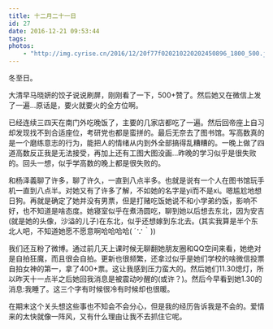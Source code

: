 ```yaml
---
title: 十二月二十一日
id: 27
date: 2016-12-21 09:53:44
tags:
photos:
    - "http://img.cyrise.cn/2016/12/20f77f020210220202450896_1800_500.jpg"
---
```


冬至日。

大清早马晓妍的饺子说说刷屏，刚刚看了一下，500+赞了。然后她又在微信上发了一遍...原话是，要火就要火的全方位啊。

已经连续三四天在南门外吃晚饭了，主要的几家店都吃了一遍。然后回帝座上自习却发现找不到合适座位，考研党也都是蛮拼的。最后无奈去了图书馆。写高数真的是一个磨练意志的行为，能把人的情绪从内到外全部搞得乱糟糟的。一晚上做了四道高数反正我是无法接受，再加上还有工图大图没画...昨晚的学习似乎是很失败的。回头一想，似乎学高数的晚上都是很失败的。

和杨泽義聊了许多，聊了许久，一直到八点半多。也就是说有一个人在图书馆玩手机一直到八点半。对她又有了许多了解，不如她的名字是yi而不是xi。嗯尴尬地想日狗。再就是确定了她并没有男票，但是打赌吃饭她说不和小学弟约饭，影响不好，也不知道是啥态度。她寝室似乎在煮汤圆吃，聊到她以后想去东北，因为安吉(就是她的头像，沙溢的儿子)在东北，似乎还想嫁到东北去。(其实我算是半个东北人吧，不知道她愿不愿意啊哈哈哈哈( ´∵｀))

我们还互粉了微博。通过前几天上课时候无聊翻她朋友圈和QQ空间来看，她绝对是自拍狂魔，而且很会自拍。更新也很频繁，还拿过似乎是她们学校的啥微信投票自拍女神的第一，拿了400+票。这让我感到压力蛮大的。然后她们11.30熄灯，所以昨天十一点半之后她回我消息是被震动吵醒的(或许？)。然后今早看到她1.30的消息:我睡了。这三个字有时候很冷有时候却也很暖。

在期末这个关头想这些事也不知会不会分心，但是我的经历告诉我是不会的。爱情来的太快就像一阵风，又有什么理由让我不去抓住它呢。


